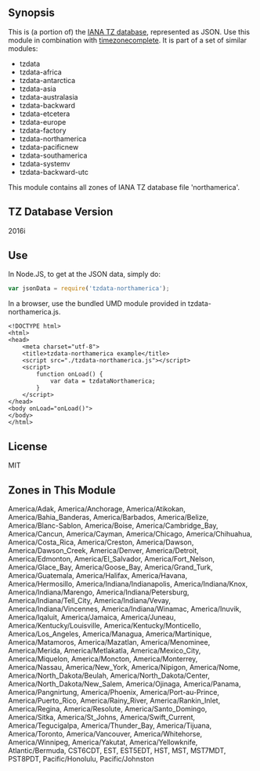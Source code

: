
## Synopsis

This is (a portion of) the [IANA TZ database](https://www.iana.org/time-zones), represented as JSON. Use this module in combination with [timezonecomplete](https://www.npmjs.com/package/timezonecomplete).
It is part of a set of similar modules:
* tzdata
* tzdata-africa
* tzdata-antarctica
* tzdata-asia
* tzdata-australasia
* tzdata-backward
* tzdata-etcetera
* tzdata-europe
* tzdata-factory
* tzdata-northamerica
* tzdata-pacificnew
* tzdata-southamerica
* tzdata-systemv
* tzdata-backward-utc

This module contains all zones of IANA TZ database file 'northamerica'.



## TZ Database Version

2016i

## Use

In Node.JS, to get at the JSON data, simply do:

```javascript
var jsonData = require('tzdata-northamerica');
```

In a browser, use the bundled UMD module provided in tzdata-northamerica.js.

```
<!DOCTYPE html>
<html>
<head>
    <meta charset="utf-8">
    <title>tzdata-northamerica example</title>
    <script src="./tzdata-northamerica.js"></script>
    <script>
        function onLoad() {
            var data = tzdataNorthamerica;
        }
    </script>
</head>
<body onLoad="onLoad()">
</body>
</html>
```

## License

MIT

## Zones in This Module

America/Adak, America/Anchorage, America/Atikokan, America/Bahia_Banderas, America/Barbados, America/Belize, America/Blanc-Sablon, America/Boise, America/Cambridge_Bay, America/Cancun, America/Cayman, America/Chicago, America/Chihuahua, America/Costa_Rica, America/Creston, America/Dawson, America/Dawson_Creek, America/Denver, America/Detroit, America/Edmonton, America/El_Salvador, America/Fort_Nelson, America/Glace_Bay, America/Goose_Bay, America/Grand_Turk, America/Guatemala, America/Halifax, America/Havana, America/Hermosillo, America/Indiana/Indianapolis, America/Indiana/Knox, America/Indiana/Marengo, America/Indiana/Petersburg, America/Indiana/Tell_City, America/Indiana/Vevay, America/Indiana/Vincennes, America/Indiana/Winamac, America/Inuvik, America/Iqaluit, America/Jamaica, America/Juneau, America/Kentucky/Louisville, America/Kentucky/Monticello, America/Los_Angeles, America/Managua, America/Martinique, America/Matamoros, America/Mazatlan, America/Menominee, America/Merida, America/Metlakatla, America/Mexico_City, America/Miquelon, America/Moncton, America/Monterrey, America/Nassau, America/New_York, America/Nipigon, America/Nome, America/North_Dakota/Beulah, America/North_Dakota/Center, America/North_Dakota/New_Salem, America/Ojinaga, America/Panama, America/Pangnirtung, America/Phoenix, America/Port-au-Prince, America/Puerto_Rico, America/Rainy_River, America/Rankin_Inlet, America/Regina, America/Resolute, America/Santo_Domingo, America/Sitka, America/St_Johns, America/Swift_Current, America/Tegucigalpa, America/Thunder_Bay, America/Tijuana, America/Toronto, America/Vancouver, America/Whitehorse, America/Winnipeg, America/Yakutat, America/Yellowknife, Atlantic/Bermuda, CST6CDT, EST, EST5EDT, HST, MST, MST7MDT, PST8PDT, Pacific/Honolulu, Pacific/Johnston
